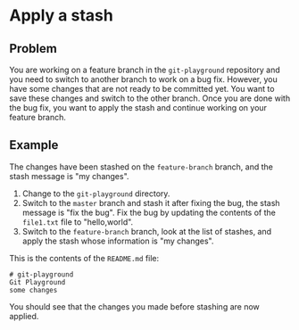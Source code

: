 # Apply a stash

## Problem

You are working on a feature branch in the `git-playground` repository and you need to switch to another branch to work on a bug fix. However, you have some changes that are not ready to be committed yet. You want to save these changes and switch to the other branch. Once you are done with the bug fix, you want to apply the stash and continue working on your feature branch.

## Example

The changes have been stashed on the `feature-branch` branch, and the stash message is "my changes".

1. Change to the `git-playground` directory.
2. Switch to the `master` branch and stash it after fixing the bug, the stash message is "fix the bug". Fix the bug by updating the contents of the `file1.txt` file to "hello,world".
3. Switch to the `feature-branch` branch, look at the list of stashes, and apply the stash whose information is "my changes".

This is the contents of the `README.md` file:
```
# git-playground
Git Playground
some changes
```

You should see that the changes you made before stashing are now applied.
